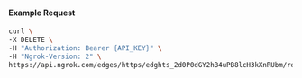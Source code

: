 <!-- Code generated for API Clients. DO NOT EDIT. -->

#### Example Request

```bash
curl \
-X DELETE \
-H "Authorization: Bearer {API_KEY}" \
-H "Ngrok-Version: 2" \
https://api.ngrok.com/edges/https/edghts_2d0P0dGY2hB4uPB8lcH3kXnRUbm/routes/edghtsrt_2d0P0c9abJhswtNRUGpCE4e8ukw/webhook_verification
```
